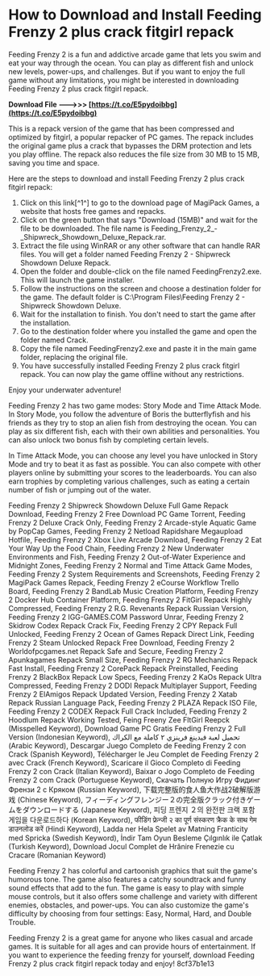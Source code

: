 
 
# How to Download and Install Feeding Frenzy 2 plus crack fitgirl repack
 
Feeding Frenzy 2 is a fun and addictive arcade game that lets you swim and eat your way through the ocean. You can play as different fish and unlock new levels, power-ups, and challenges. But if you want to enjoy the full game without any limitations, you might be interested in downloading Feeding Frenzy 2 plus crack fitgirl repack.
 
**Download File ———>>> [https://t.co/E5pydoibbg](https://t.co/E5pydoibbg)**


 
This is a repack version of the game that has been compressed and optimized by fitgirl, a popular repacker of PC games. The repack includes the original game plus a crack that bypasses the DRM protection and lets you play offline. The repack also reduces the file size from 30 MB to 15 MB, saving you time and space.
 
Here are the steps to download and install Feeding Frenzy 2 plus crack fitgirl repack:
 
1. Click on this link[^1^] to go to the download page of MagiPack Games, a website that hosts free games and repacks.
2. Click on the green button that says "Download (15MB)" and wait for the file to be downloaded. The file name is Feeding\_Frenzy\_2\_-\_Shipwreck\_Showdown\_Deluxe\_Repack.rar.
3. Extract the file using WinRAR or any other software that can handle RAR files. You will get a folder named Feeding Frenzy 2 - Shipwreck Showdown Deluxe Repack.
4. Open the folder and double-click on the file named FeedingFrenzy2.exe. This will launch the game installer.
5. Follow the instructions on the screen and choose a destination folder for the game. The default folder is C:\Program Files\Feeding Frenzy 2 - Shipwreck Showdown Deluxe.
6. Wait for the installation to finish. You don't need to start the game after the installation.
7. Go to the destination folder where you installed the game and open the folder named Crack.
8. Copy the file named FeedingFrenzy2.exe and paste it in the main game folder, replacing the original file.
9. You have successfully installed Feeding Frenzy 2 plus crack fitgirl repack. You can now play the game offline without any restrictions.

Enjoy your underwater adventure!
  
Feeding Frenzy 2 has two game modes: Story Mode and Time Attack Mode. In Story Mode, you follow the adventure of Boris the butterflyfish and his friends as they try to stop an alien fish from destroying the ocean. You can play as six different fish, each with their own abilities and personalities. You can also unlock two bonus fish by completing certain levels.
 
In Time Attack Mode, you can choose any level you have unlocked in Story Mode and try to beat it as fast as possible. You can also compete with other players online by submitting your scores to the leaderboards. You can also earn trophies by completing various challenges, such as eating a certain number of fish or jumping out of the water.
 
Feeding Frenzy 2 Shipwreck Showdown Deluxe Full Game Repack Download,  Feeding Frenzy 2 Free Download PC Game Torrent,  Feeding Frenzy 2 Deluxe Crack Only,  Feeding Frenzy 2 Arcade-style Aquatic Game by PopCap Games,  Feeding Frenzy 2 Netload Rapidshare Megaupload Hotfile,  Feeding Frenzy 2 Xbox Live Arcade Download,  Feeding Frenzy 2 Eat Your Way Up the Food Chain,  Feeding Frenzy 2 New Underwater Environments and Fish,  Feeding Frenzy 2 Out-of-Water Experience and Midnight Zones,  Feeding Frenzy 2 Normal and Time Attack Game Modes,  Feeding Frenzy 2 System Requirements and Screenshots,  Feeding Frenzy 2 MagiPack Games Repack,  Feeding Frenzy 2 eCourse Workflow Trello Board,  Feeding Frenzy 2 BandLab Music Creation Platform,  Feeding Frenzy 2 Docker Hub Container Platform,  Feeding Frenzy 2 FitGirl Repack Highly Compressed,  Feeding Frenzy 2 R.G. Revenants Repack Russian Version,  Feeding Frenzy 2 IGG-GAMES.COM Password Unrar,  Feeding Frenzy 2 Skidrow Codex Repack Crack Fix,  Feeding Frenzy 2 CPY Repack Full Unlocked,  Feeding Frenzy 2 Ocean of Games Repack Direct Link,  Feeding Frenzy 2 Steam Unlocked Repack Free Download,  Feeding Frenzy 2 Worldofpcgames.net Repack Safe and Secure,  Feeding Frenzy 2 Apunkagames Repack Small Size,  Feeding Frenzy 2 RG Mechanics Repack Fast Install,  Feeding Frenzy 2 CorePack Repack Preinstalled,  Feeding Frenzy 2 BlackBox Repack Low Specs,  Feeding Frenzy 2 KaOs Repack Ultra Compressed,  Feeding Frenzy 2 DODI Repack Multiplayer Support,  Feeding Frenzy 2 ElAmigos Repack Updated Version,  Feeding Frenzy 2 Xatab Repack Russian Language Pack,  Feeding Frenzy 2 PLAZA Repack ISO File,  Feeding Frenzy 2 CODEX Repack Full Crack Included,  Feeding Frenzy 2 Hoodlum Repack Working Tested,  Feing Freeny Zee FltGirl Reepck (Misspelled Keyword),  Download Game PC Gratis Feeding Frenzy 2 Full Version (Indonesian Keyword),  تحميل لعبة فيدينغ فرينزي ٢ كاملة مع الكراك (Arabic Keyword),  Descargar Juego Completo de Feeding Frenzy 2 con Crack (Spanish Keyword),  Télécharger le Jeu Complet de Feeding Frenzy 2 avec Crack (French Keyword),  Scaricare il Gioco Completo di Feeding Frenzy 2 con Crack (Italian Keyword),  Baixar o Jogo Completo de Feeding Frenzy 2 com Crack (Portuguese Keyword),  Скачать Полную Игру Фидинг Френзи 2 с Кряком (Russian Keyword),  下载完整版的食人鱼大作战2破解版游戏 (Chinese Keyword),  フィーディングフレンジー２の完全版クラック付きゲームをダウンロードする (Japanese Keyword),  피딩 프렌지 ２의 완전판 크랙 포함 게임을 다운로드하다 (Korean Keyword),  फीडिंग फ्रेन्जी २ का पूर्ण संस्करण क्रैक के साथ गेम डाउनलोड करें (Hindi Keyword),  Ladda ner Hela Spelet av Matning Franticity med Spricka (Swedish Keyword),  İndir Tam Oyun Besleme Çılgınlık ile Çatlak (Turkish Keyword),  Download Jocul Complet de Hrănire Frenezie cu Cracare (Romanian Keyword)
 
Feeding Frenzy 2 has colorful and cartoonish graphics that suit the game's humorous tone. The game also features a catchy soundtrack and funny sound effects that add to the fun. The game is easy to play with simple mouse controls, but it also offers some challenge and variety with different enemies, obstacles, and power-ups. You can also customize the game's difficulty by choosing from four settings: Easy, Normal, Hard, and Double Trouble.
 
Feeding Frenzy 2 is a great game for anyone who likes casual and arcade games. It is suitable for all ages and can provide hours of entertainment. If you want to experience the feeding frenzy for yourself, download Feeding Frenzy 2 plus crack fitgirl repack today and enjoy!
 8cf37b1e13
 
